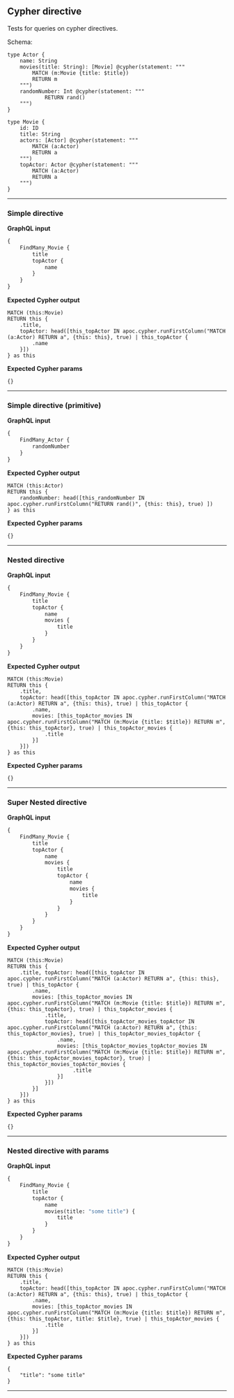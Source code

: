 ## Cypher directive

Tests for queries on cypher directives.

Schema:

```schema
type Actor {
    name: String
    movies(title: String): [Movie] @cypher(statement: """
        MATCH (m:Movie {title: $title})
        RETURN m
    """)
    randomNumber: Int @cypher(statement: """
            RETURN rand()
    """)
}

type Movie {
    id: ID
    title: String
    actors: [Actor] @cypher(statement: """
        MATCH (a:Actor)
        RETURN a
    """)
    topActor: Actor @cypher(statement: """
        MATCH (a:Actor)
        RETURN a
    """)
}
```

---

### Simple directive

**GraphQL input**

```graphql
{
    FindMany_Movie {
        title
        topActor {
            name
        }
    }
}
```

**Expected Cypher output**

```cypher
MATCH (this:Movie) 
RETURN this { 
    .title, 
    topActor: head([this_topActor IN apoc.cypher.runFirstColumn("MATCH (a:Actor) RETURN a", {this: this}, true) | this_topActor { 
        .name
    }]) 
} as this
```

**Expected Cypher params**

```cypher-params
{}
```

---

### Simple directive (primitive)

**GraphQL input**

```graphql
{
    FindMany_Actor {
        randomNumber
    }
}
```

**Expected Cypher output**

```cypher
MATCH (this:Actor) 
RETURN this { 
    randomNumber: head([this_randomNumber IN apoc.cypher.runFirstColumn("RETURN rand()", {this: this}, true) ]) 
} as this
```

**Expected Cypher params**

```cypher-params
{}
```

---

### Nested directive

**GraphQL input**

```graphql
{
    FindMany_Movie {
        title
        topActor {
            name
            movies {
                title
            }
        }
    }
}
```

**Expected Cypher output**

```cypher
MATCH (this:Movie) 
RETURN this { 
    .title, 
    topActor: head([this_topActor IN apoc.cypher.runFirstColumn("MATCH (a:Actor) RETURN a", {this: this}, true) | this_topActor { 
        .name,
        movies: [this_topActor_movies IN apoc.cypher.runFirstColumn("MATCH (m:Movie {title: $title}) RETURN m", {this: this_topActor}, true) | this_topActor_movies {
            .title
        }]
    }]) 
} as this
```

**Expected Cypher params**

```cypher-params
{}
```

---

### Super Nested directive

**GraphQL input**

```graphql
{
    FindMany_Movie {
        title
        topActor {
            name
            movies {
                title
                topActor {
                    name
                    movies {
                        title
                    }
                }
            }
        }
    }
}
```

**Expected Cypher output**

```cypher
MATCH (this:Movie)
RETURN this { 
    .title, topActor: head([this_topActor IN apoc.cypher.runFirstColumn("MATCH (a:Actor) RETURN a", {this: this}, true) | this_topActor { 
        .name, 
        movies: [this_topActor_movies IN apoc.cypher.runFirstColumn("MATCH (m:Movie {title: $title}) RETURN m", {this: this_topActor}, true) | this_topActor_movies { 
            .title, 
            topActor: head([this_topActor_movies_topActor IN apoc.cypher.runFirstColumn("MATCH (a:Actor) RETURN a", {this: this_topActor_movies}, true) | this_topActor_movies_topActor { 
                .name, 
                movies: [this_topActor_movies_topActor_movies IN apoc.cypher.runFirstColumn("MATCH (m:Movie {title: $title}) RETURN m", {this: this_topActor_movies_topActor}, true) | this_topActor_movies_topActor_movies {
                     .title
                }] 
            }]) 
        }] 
    }]) 
} as this
```

**Expected Cypher params**

```cypher-params
{}
```

---

### Nested directive with params

**GraphQL input**

```graphql
{
    FindMany_Movie {
        title
        topActor {
            name
            movies(title: "some title") {
                title
            }
        }
    }
}
```

**Expected Cypher output**

```cypher
MATCH (this:Movie) 
RETURN this { 
    .title, 
    topActor: head([this_topActor IN apoc.cypher.runFirstColumn("MATCH (a:Actor) RETURN a", {this: this}, true) | this_topActor { 
        .name,
        movies: [this_topActor_movies IN apoc.cypher.runFirstColumn("MATCH (m:Movie {title: $title}) RETURN m", {this: this_topActor, title: $title}, true) | this_topActor_movies {
            .title
        }]
    }]) 
} as this
```

**Expected Cypher params**

```cypher-params
{
    "title": "some title"
}
```

---
